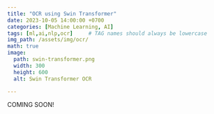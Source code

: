 ```yaml
---
title: "OCR using Swin Transformer"
date: 2023-10-05 14:00:00 +0700
categories: [Machine Learning, AI]
tags: [ml,ai,nlp,ocr]     # TAG names should always be lowercase
img_path: /assets/img/ocr/
math: true
image:
  path: swin-transformer.png
  width: 300
  height: 600
  alt: Swin Transformer OCR

---
```


COMING SOON!